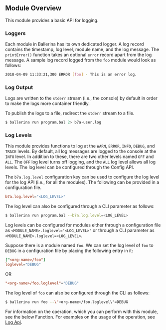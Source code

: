 ## Module Overview

This module provides a basic API for logging.

### Loggers 

Each module in Ballerina has its own dedicated logger. A log record contains the timestamp, log level, module name, and the log message. The `printError()` function takes an optional `error` record apart from the log message. A sample log record logged from the `foo` module would look as follows:
```bash
2018-04-09 11:33:21,300 ERROR [foo] - This is an error log.
```

### Log Output

Logs are written to the `stderr` stream (i.e., the console) by default in order to make the logs more container friendly.

To publish the logs to a file, redirect the `stderr` stream to a file.
```bash
$ ballerina run program.bal 2> b7a-user.log
```

### Log Levels

This module provides functions to log at the `WARN`, `ERROR`, `INFO`, `DEBUG`, and `TRACE` levels. By default, all log messages are logged to the console at the `INFO` level. In addition to these, there are two other levels named `OFF` and `ALL`. The `OFF` log level turns off logging, and the `ALL` log level allows all log levels. The log level can be configured through the Config API.

The `b7a.log.level` configuration key can be used to configure the log level for the log API (i.e., for all the modules). The following can be provided in a configuration file.
```toml
b7a.log.level="<LOG_LEVEL>"
```

The log level can also be configured through a CLI parameter as follows:
```bash
$ ballerina run program.bal --b7a.log.level=<LOG_LEVEL>
```

Log levels can be configured for modules either through a configuration file as `<MODULE_NAME>.loglevel="<LOG_LEVEL>"` or through a CLI parameter as `<MODULE_NAME>.loglevel=<LOG_LEVEL>`.

Suppose there is a module named `foo`. We can set the log level of `foo` to `DEBUG` in a configuration file by placing the following entry in it:
```toml
["<org-name>/foo"]
loglevel="DEBUG"
```
OR
```toml
"<org-name>/foo.loglevel"="DEBUG"
```

The log level of `foo` can also be configured through the CLI as follows:
```bash
$ ballerina run foo --\"<org-name>/foo.loglevel\"=DEBUG
```

For information on the operation, which you can perform with this module, see the below Function. For examples on the usage of the operation, see [Log Api](https://ballerina.io/swan-lake/learn/by-example/log-api.html).
